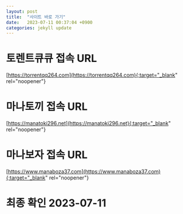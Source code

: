 ```yaml
---
layout: post
title:  "사이트 바로 가기"
date:   2023-07-11 00:37:04 +0900
categories: jekyll update
---
```

# 토렌트큐큐 접속 URL
[https://torrentqq264.com](https://torrentqq264.com){:target="_blank" rel="noopener"}

# 마나토끼 접속 URL
[https://manatoki296.net](https://manatoki296.net){:target="_blank" rel="noopener"}

# 마나보자 접속 URL
[https://www.manaboza37.com](https://www.manaboza37.com){:target="_blank" rel="noopener"}

# 최종 확인 2023-07-11

[torrentqq]: https://torrentqq264.com
[manatoki]: https://manatoki296.net
[manaboza]: https://www.manaboza37.com
